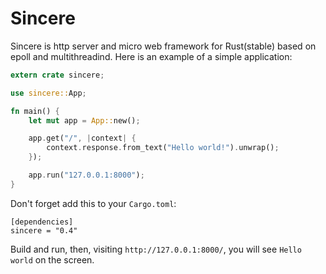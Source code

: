# Sincere

Sincere is http server and micro web framework for Rust(stable) based on epoll and multithreadind. Here is an example of a simple application:

```rust
extern crate sincere;

use sincere::App;

fn main() {
    let mut app = App::new();

    app.get("/", |context| {
        context.response.from_text("Hello world!").unwrap();
    });

    app.run("127.0.0.1:8000");
}
```
Don't forget add this to your `Cargo.toml`:

```
[dependencies]
sincere = "0.4"
```
Build and run, then, visiting `http://127.0.0.1:8000/`, you will see `Hello world` on the screen.
